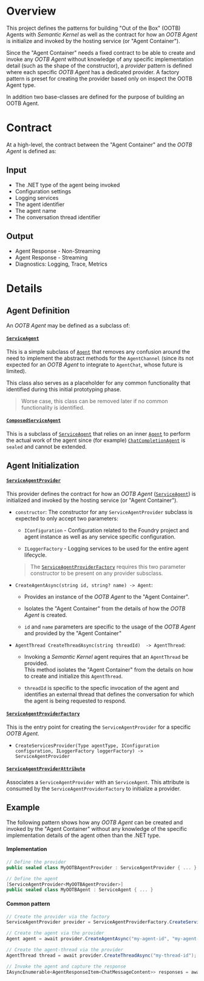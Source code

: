 ﻿# Overview

This project defines the patterns for building "Out of the Box" (OOTB) Agents with _Semantic Kernel_ as well 
as the contract for how an _OOTB Agent_ is initialize and invoked by the hosting service (or "Agent Container").

Since the "Agent Container" needs a fixed contract to be able to create and invoke any _OOTB Agent_ without knowledge
of any specific implementation detail (such as the shape of the constructor), a _provider_ pattern is defined where
each specific _OOTB Agent_ has a dedicated provider.  A factory pattern is preset for creating the provider based
only on inspect the OOTB Agent type.

In addition two base-classes are defined for the purpose of building an OOTB Agent.  


# Contract

At a high-level, the contract between the "Agent Container" and the _OOTB Agent_ is defined as:

## Input

- The .NET type of the agent being invoked
- Configuration settings
- Logging services
- The agent identifier
- The agent name
- The conversation thread identifier

## Output

- Agent Response - Non-Streaming
- Agent Response - Streaming
- Diagnostics: Logging, Trace, Metrics


# Details

## Agent Definition

An _OOTB Agent_ may be defined as a subclass of:

#### [`ServiceAgent`](./ServiceAgent.cs) 
  
This is a simple subclass of [`Agent`](../../Abstractions/Agent.cs) that removes any confusion around
the need to implement the abstract methods for the `AgentChannel`
(since its not expected for an _OOTB Agent_ to integrate to `AgentChat`, whose future is limited).
    
This class also serves as a placeholder for any common functionality that identified during this initial prototyping phase.

> Worse case, this class can be removed later if no common functionality is identified.



#### [`ComposedServiceAgent`](./ComposedServiceAgent.cs)

This is a subclass of [`ServiceAgent`](./ServiceAgent.cs) that relies on an inner [`Agent`](../../Abstractions/Agent.cs) to 
perform the actual work of the agent since (for example) [`ChatCompletionAgent`](../../Core/ChatCompletionAgent.cs) 
is `sealed` and cannot be extended.


## Agent Initialization

#### [`ServiceAgentProvider`](./ServiceAgentProvider.cs)

This provider defines the contract for how an _OOTB Agent_ ([`ServiceAgent`](./ServiceAgent.cs)) is initialized and 
invoked by the hosting service (or "Agent Container").

- `constructor`: The constructor for any `ServiceAgentProvider` subclass is expected to only accept two parameters:

    - `IConfiguration` - Configuration related to the Foundry project and agent instance as well as any service specific configuration.
    
    - `ILoggerFactory` - Logging services to be used for the entire agent lifecycle.

    > The [`ServiceAgentProviderFactory`](./ServiceAgentProviderFactory.cs) requires this two parameter constructor to be present on any provider subsclass.

- `CreateAgentAsync(string id, string? name) -> Agent`:
    
    - Provides an instance of the _OOTB Agent_ to the "Agent Container".

    - Isolates the "Agent Container" from the details of how the _OOTB Agent_ is created.

    - `id` and `name` parameters are specific to the usage of the _OOTB Agent_ and provided by the "Agent Container"


- `AgentThread CreateThreadAsync(string threadId)  -> AgentThread`:
    
    - Invoking a _Semantic Kernel_ agent requires that an `AgentThread` be provided.  
      This method isolates the "Agent Container" from the details on how to create and initialize this `AgentThread`.

    - `threadId` is specific to the specfic invocation of the agent and identifies an external thread that
      defines the conversation for which the agent is being requested to respond.

#### [`ServiceAgentProviderFactory`](./ServiceAgentProviderFactory.cs)

This is the entry point for creating the `ServiceAgentProvider` for a specific _OOTB Agent_.

- `CreateServicesProvider(Type agentType, IConfiguration configuration, ILoggerFactory loggerFactory) -> ServiceAgentProvider`

#### [`ServiceAgentProviderAttribute`](./ServiceAgentProviderAttribute.cs)

Associates a `ServiceAgentProvider` with an `ServiceAgent`.  This attribute is consumed by the `ServiceAgentProviderFactory` to initialize a provider.

## Example

The following pattern shows how any _OOTB Agent_ can be created and invoked by the "Agent Container" 
without any knowledge of the specific implementation details of the agent othen than the .NET type.

#### Implementation

```csharp
// Define the provider
public sealed class MyOOTBAgentProvider : ServiceAgentProvider { ... }

// Define the agent
[ServiceAgentProvider<MyOOTBAgentProvider>]
public sealed class MyOOTBAgent : ServiceAgent { ... }
```

#### Common pattern

```csharp
// Create the provider via the factory
ServiceAgentProvider provider = ServiceAgentProviderFactory.CreateServicesProvider(typeof(MyOOTBAgent), configuration, loggerFactory);

// Create the agent via the provider
Agent agent = await provider.CreateAgentAsync("my-agent-id", "my-agent-name");

// Create the agent-thread via the provider
AgentThread thread = await provider.CreateThreadAsync("my-thread-id");

// Invoke the agent and capture the response
IAsyncEnumerable<AgentResponseItem<ChatMessageContent>> responses = await agent.InvokeAsync([], thread);
```
